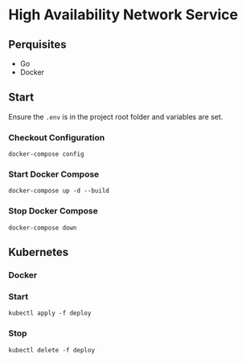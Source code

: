 # High Availability Network Service

## Perquisites

- Go
- Docker

## Start 

Ensure the `.env` is in the project root folder and variables are set.

### Checkout Configuration

```shell
docker-compose config
```

### Start Docker Compose

```shell
docker-compose up -d --build
```

### Stop Docker Compose 

```shell
docker-compose down
```

## Kubernetes

### Docker 

### Start

```shell
kubectl apply -f deploy
```

### Stop

```shell
kubectl delete -f deploy
```